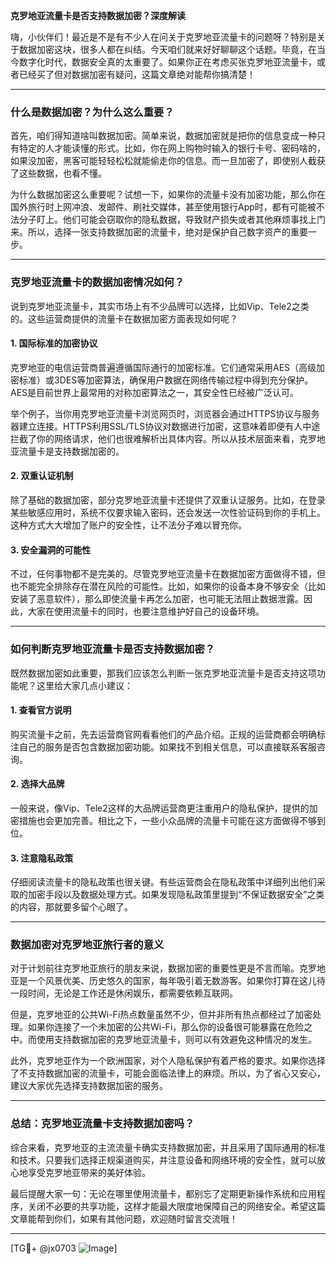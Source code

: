 **克罗地亚流量卡是否支持数据加密？深度解读**

嗨，小伙伴们！最近是不是有不少人在问关于克罗地亚流量卡的问题呀？特别是关于数据加密这块，很多人都在纠结。今天咱们就来好好聊聊这个话题。毕竟，在当今数字化时代，数据安全真的太重要了。如果你正在考虑买张克罗地亚流量卡，或者已经买了但对数据加密有疑问，这篇文章绝对能帮你搞清楚！

---

### **什么是数据加密？为什么这么重要？**

首先，咱们得知道啥叫数据加密。简单来说，数据加密就是把你的信息变成一种只有特定的人才能读懂的形式。比如，你在网上购物时输入的银行卡号、密码啥的，如果没加密，黑客可能轻轻松松就能偷走你的信息。而一旦加密了，即使别人截获了这些数据，也看不懂。

为什么数据加密这么重要呢？试想一下，如果你的流量卡没有加密功能，那么你在国外旅行时上网冲浪、发邮件、刷社交媒体，甚至使用银行App时，都有可能被不法分子盯上。他们可能会窃取你的隐私数据，导致财产损失或者其他麻烦事找上门来。所以，选择一张支持数据加密的流量卡，绝对是保护自己数字资产的重要一步。

---

### **克罗地亚流量卡的数据加密情况如何？**

说到克罗地亚流量卡，其实市场上有不少品牌可以选择，比如Vip、Tele2之类的。这些运营商提供的流量卡在数据加密方面表现如何呢？

#### **1. 国际标准的加密协议**
克罗地亚的电信运营商普遍遵循国际通行的加密标准。它们通常采用AES（高级加密标准）或3DES等加密算法，确保用户数据在网络传输过程中得到充分保护。AES是目前世界上最常用的对称加密算法之一，其安全性已经被广泛认可。

举个例子，当你用克罗地亚流量卡浏览网页时，浏览器会通过HTTPS协议与服务器建立连接。HTTPS利用SSL/TLS协议对数据进行加密，这意味着即便有人中途拦截了你的网络请求，他们也很难解析出具体内容。所以从技术层面来看，克罗地亚流量卡是支持数据加密的。

#### **2. 双重认证机制**
除了基础的数据加密，部分克罗地亚流量卡还提供了双重认证服务。比如，在登录某些敏感应用时，系统不仅要求输入密码，还会发送一次性验证码到你的手机上。这种方式大大增加了账户的安全性，让不法分子难以冒充你。

#### **3. 安全漏洞的可能性**
不过，任何事物都不是完美的。尽管克罗地亚流量卡在数据加密方面做得不错，但也不能完全排除存在潜在风险的可能性。比如，如果你的设备本身不够安全（比如安装了恶意软件），那么即使流量卡再怎么加密，也可能无法阻止数据泄露。因此，大家在使用流量卡的同时，也要注意维护好自己的设备环境。

---

### **如何判断克罗地亚流量卡是否支持数据加密？**

既然数据加密如此重要，那我们应该怎么判断一张克罗地亚流量卡是否支持这项功能呢？这里给大家几点小建议：

#### **1. 查看官方说明**
购买流量卡之前，先去运营商官网看看他们的产品介绍。正规的运营商都会明确标注自己的服务是否包含数据加密功能。如果找不到相关信息，可以直接联系客服咨询。

#### **2. 选择大品牌**
一般来说，像Vip、Tele2这样的大品牌运营商更注重用户的隐私保护，提供的加密措施也会更加完善。相比之下，一些小众品牌的流量卡可能在这方面做得不够到位。

#### **3. 注意隐私政策**
仔细阅读流量卡的隐私政策也很关键。有些运营商会在隐私政策中详细列出他们采取的加密手段以及数据处理方式。如果发现隐私政策里提到“不保证数据安全”之类的内容，那就要多留个心眼了。

---

### **数据加密对克罗地亚旅行者的意义**

对于计划前往克罗地亚旅行的朋友来说，数据加密的重要性更是不言而喻。克罗地亚是一个风景优美、历史悠久的国家，每年吸引着无数游客。如果你打算在这儿待一段时间，无论是工作还是休闲娱乐，都需要依赖互联网。

但是，克罗地亚的公共Wi-Fi热点数量虽然不少，但并非所有热点都经过了加密处理。如果你连接了一个未加密的公共Wi-Fi，那么你的设备很可能暴露在危险之中。而使用支持数据加密的克罗地亚流量卡，则可以有效避免这种情况的发生。

此外，克罗地亚作为一个欧洲国家，对个人隐私保护有着严格的要求。如果你选择了不支持数据加密的流量卡，可能会面临法律上的麻烦。所以，为了省心又安心，建议大家优先选择支持数据加密的服务。

---

### **总结：克罗地亚流量卡支持数据加密吗？**

综合来看，克罗地亚的主流流量卡确实支持数据加密，并且采用了国际通用的标准和技术。只要我们选择正规渠道购买，并注意设备和网络环境的安全性，就可以放心地享受克罗地亚带来的美好体验。

最后提醒大家一句：无论在哪里使用流量卡，都别忘了定期更新操作系统和应用程序，关闭不必要的共享功能，这样才能最大限度地保障自己的网络安全。希望这篇文章能帮到你们，如果有其他问题，欢迎随时留言交流哦！

---

[TG💪+ @jx0703 ![Image](https://github.com/user-attachments/assets/dbca1d08-cadb-493c-b0ec-ad6f7a83f270)]